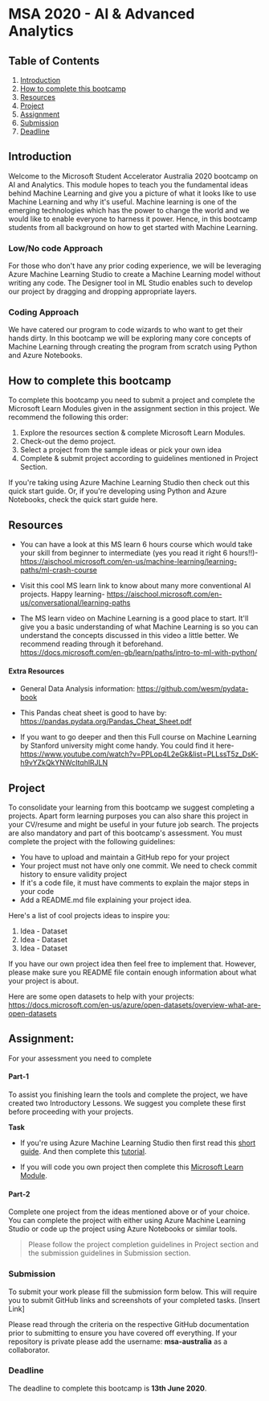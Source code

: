 # MSA 2020 - AI & Advanced Analytics

## Table of Contents 
1. [Introduction](https://github.com/AUMSA/2020-MSA-content/tree/master/AI%20%26%20Advanced%20Analytics#introduction)
2. [How to complete this bootcamp](https://github.com/AUMSA/2020-MSA-content/tree/master/AI%20%26%20Advanced%20Analytics#how-to-complete-this-bootcamp)
3. [Resources](https://github.com/AUMSA/2020-MSA-content/tree/master/AI%20%26%20Advanced%20Analytics#resources)
4. [Project](https://github.com/AUMSA/2020-MSA-content/tree/master/AI%20%26%20Advanced%20Analytics#resources)
5. [Assignment](https://github.com/AUMSA/2020-MSA-content/tree/master/AI%20%26%20Advanced%20Analytics#assignment)
6. [Submission](https://github.com/AUMSA/2020-MSA-content/tree/master/AI%20%26%20Advanced%20Analytics#submission)
7. [Deadline](https://github.com/AUMSA/2020-MSA-content/tree/master/AI%20%26%20Advanced%20Analytics#deadline)

## Introduction 

Welcome to the Microsoft Student Accelerator Australia  2020 bootcamp on AI and Analytics. This module hopes 
to teach you the fundamental ideas behind Machine Learning and give you a picture of what it looks like to use Machine Learning and why it's useful. Machine learning is one of the emerging technologies which has the power to change the world and we would like to enable everyone to harness it power. Hence, in this bootcamp students from all background on how to get started with Machine Learning.  

### Low/No code Approach 
For those who don't have any prior coding experience, we will be leveraging Azure Machine Learning Studio to 
create a Machine Learning model without writing any code. The Designer tool in ML Studio enables such to 
develop our project by dragging and dropping appropriate layers. 

### Coding Approach 
We have catered our program to code wizards to who want to get their hands dirty. In this bootcamp we will be 
exploring many core concepts of Machine Learning through creating the program from scratch using Python and 
Azure Notebooks. 


## How to complete this bootcamp 
To complete this bootcamp you need to submit a project and complete the Microsoft Learn Modules given in the 
assignment section in this project. We recommend the following this order: 

1. Explore the resources section & complete Microsoft Learn Modules. 
2. Check-out the demo project.
3. Select a project from the sample ideas or pick your own idea 
4. Complete & submit project according to guidelines mentioned in Project Section. 

If you're taking using Azure Machine Learning Studio then check out this quick start guide. 
Or, if you're developing using Python and Azure Notebooks, check the quick start guide here. 


## Resources
- You can have a look at this MS learn 6 hours course which would take your skill from beginner to            intermediate (yes you read it right 6 hours!!)-
https://aischool.microsoft.com/en-us/machine-learning/learning-paths/ml-crash-course

- Visit this cool MS learn link to know about many more conventional AI projects. Happy learning-
https://aischool.microsoft.com/en-us/conversational/learning-paths

- The MS learn video on Machine Learning is a good place to start. It'll give you a basic understanding of what Machine Learning is so you can understand the concepts discussed in this video a little better. We recommend reading through it beforehand. https://docs.microsoft.com/en-gb/learn/paths/intro-to-ml-with-python/


#### Extra Resources
- General Data Analysis information: https://github.com/wesm/pydata-book
- This Pandas cheat sheet is good to have by: https://pandas.pydata.org/Pandas_Cheat_Sheet.pdf

- If you want to go deeper and then this Full course on Machine Learning by Stanford university might come handy. You could find it here- 
https://www.youtube.com/watch?v=PPLop4L2eGk&list=PLLssT5z_DsK-h9vYZkQkYNWcItqhlRJLN



## Project 
To consolidate your learning from this bootcamp we suggest completing a projects. Apart form learning purposes
you can also share this project in your CV/resume and might be useful in your future job search.
The projects are also mandatory and part of this bootcamp's assessment. You must complete the project with the following guidelines: 
- You have to upload and maintain a GitHub repo for your project 
- Your project must not have only one commit. We need to check commit history to ensure validity project 
- If it's a code file, it must have comments to explain the major steps in your code 
- Add a README.md file explaining your project idea. 

Here's a list of cool projects ideas to inspire you: 
1. Idea - Dataset 
2. Idea - Dataset 
3. Idea - Dataset 

If you have our own project idea then feel free to implement that. However, please make sure you README file 
contain enough information about what your project is about. 

Here are some open datasets to help with your projects: https://docs.microsoft.com/en-us/azure/open-datasets/overview-what-are-open-datasets

## Assignment: 
For your assessment you need to complete 

#### Part-1  
To assist you finishing learn the tools and complete the project, we have created two Introductory Lessons. We
suggest you complete these first before proceeding with your projects.

**Task** 
 - If you're using Azure Machine Learning Studio then first read this [short guide](https://docs.microsoft.com/en-us/azure/machine-learning/studio/what-is-ml-studio). And then complete this [tutorial](https://docs.microsoft.com/en-us/azure/machine-learning/studio/create-experiment). 

- If you will code you own project then complete this [Microsoft Learn Module](https://docs.microsoft.com/en-gb/learn/paths/intro-to-ml-with-python/).
 
#### Part-2
Complete one project from the ideas mentioned above or of your choice. You can complete the project with either using Azure Machine Learning Studio or code up the project using Azure Notebooks or similar tools.

> Please follow the project completion guidelines in Project section and the submission guidelines in Submission section. 


### Submission 

To submit your work please fill the submission form below. This will require you to submit GitHub links and screenshots of your completed tasks. 
[Insert Link]

Please read through the criteria on the respective GitHub documentation prior to submitting to ensure you have covered off everything. If your repository is private please add the username: **msa-australia** as a collaborator.

### Deadline 
The deadline to complete this bootcamp is **13th June 2020**. 